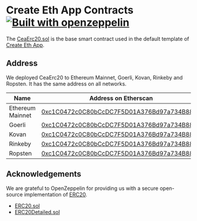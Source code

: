 # Create Eth App Contracts [![Built with openzeppelin](https://img.shields.io/badge/built%20with-OpenZeppelin-3677FF)](https://docs.openzeppelin.com/)

The [CeaErc20.sol](/contracts/CeaErc20.sol) is the base smart contract used in the default template of [Create Eth App](https://github.com/PaulRBerg/create-eth-app).

## Address

We deployed CeaErc20 to Ethereum Mainnet, Goerli, Kovan, Rinkeby and Ropsten. It has the same address on all networks.

| Name             | Address on Etherscan                                                                                                          |
| ---------------- | ----------------------------------------------------------------------------------------------------------------------------- |
| Ethereum Mainnet | [0xc1C0472c0C80bCcDC7F5D01A376Bd97a734B8815](https://etherscan.io/address/0xc1C0472c0C80bCcDC7F5D01A376Bd97a734B8815)         |
| Goerli           | [0xc1C0472c0C80bCcDC7F5D01A376Bd97a734B8815](https://goerli.etherscan.io/address/0xc1C0472c0C80bCcDC7F5D01A376Bd97a734B8815)  |
| Kovan            | [0xc1C0472c0C80bCcDC7F5D01A376Bd97a734B8815](https://kovan.etherscan.io/address/0xc1C0472c0C80bCcDC7F5D01A376Bd97a734B8815)   |
| Rinkeby          | [0xc1C0472c0C80bCcDC7F5D01A376Bd97a734B8815](https://rinkeby.etherscan.io/address/0xc1C0472c0C80bCcDC7F5D01A376Bd97a734B8815) |
| Ropsten          | [0xc1C0472c0C80bCcDC7F5D01A376Bd97a734B8815](https://ropsten.etherscan.io/address/0xc1C0472c0C80bCcDC7F5D01A376Bd97a734B8815) |

## Acknowledgements

We are grateful to OpenZeppelin for providing us with a secure open-source implementation of [ERC20](https://eips.ethereum.org/EIPS/eip-20).

- [ERC20.sol](https://github.com/OpenZeppelin/openzeppelin-contracts/blob/v2.5.0/contracts/token/ERC20/ERC20.sol)
- [ERC20Detailed.sol](https://github.com/OpenZeppelin/openzeppelin-contracts/blob/v2.5.0/contracts/token/ERC20/ERC20Detailed.sol)
